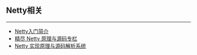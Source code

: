 ## Netty相关

---

* [Netty入门简介](https://mp.weixin.qq.com/s/RPTETiULRAkOS-ZTd6xM2A)
* [精尽 Netty 原理与源码专栏](https://mp.weixin.qq.com/s/Klal5868wpEtcJD52DLJ2A)
* [Netty 实现原理与源码解析系统](http://www.iocoder.cn/Netty/Netty-collection/)
